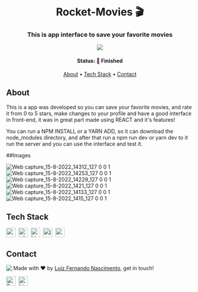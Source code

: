 <h1 align="center">
	Rocket-Movies 🎬 
</h1>

<h3 align="center">
	This is app interface to save your favorite movies
</h3>

<p align="center">
	<img src="https://img.shields.io/badge/PRs-welcome-brightgreen.svg?style=flat-square"/>
</p>

<h4 align="center">
	Status: 🚀 Finished
</h4>

<p align="center">
	<a href="#about">About</a> •
	<a href="#tech-stack">Tech Stack</a> •
	<a href="#contact">Contact</a> 
</p>

## About
This is a app was developed so you can save your favorite movies, and rate it from 0 to 5 stars, make changes to your profile and have a good interface in front-end, it was in great part made using REACT and it's features!


You can run a NPM INSTALL or a YARN ADD, so it can download the node_modules directory, and after that run a npm run dev or yarn dev to it run the server and you can use the interface and test it.


##Images

![Web capture_15-8-2022_14312_127 0 0 1](https://user-images.githubusercontent.com/99773088/184578378-059f5e9e-3420-4439-bdb7-884bbd9a4df0.jpeg)
![Web capture_15-8-2022_14253_127 0 0 1](https://user-images.githubusercontent.com/99773088/184578380-5684988c-e373-4d68-a232-8b6731d35158.jpeg)
![Web capture_15-8-2022_14229_127 0 0 1](https://user-images.githubusercontent.com/99773088/184578381-cd9d5be5-cb26-470a-ab08-48baf9f63371.jpeg)
![Web capture_15-8-2022_1421_127 0 0 1](https://user-images.githubusercontent.com/99773088/184578383-53d6615a-76f2-4948-ab3a-845e3e942a2e.jpeg)
![Web capture_15-8-2022_14133_127 0 0 1](https://user-images.githubusercontent.com/99773088/184578387-a7890d26-31cd-4fd6-bc15-9103e47a20ac.jpeg)
![Web capture_15-8-2022_1415_127 0 0 1](https://user-images.githubusercontent.com/99773088/184578390-32a5c8aa-e4a3-4422-8ddb-aa61b174ca00.jpeg)


## Tech Stack
<img src="https://img.shields.io/badge/Css3-05122A?style=flat&logo=css3" alt="css3 Badge" height="25">&nbsp;
<img src="https://img.shields.io/badge/Git-05122A?style=flat&logo=git" alt="git Badge" height="25">&nbsp;
<img src="https://img.shields.io/badge/Html5-05122A?style=flat&logo=html5" alt="html5 Badge" height="25">&nbsp;
<img src="https://img.shields.io/badge/Javascript-05122A?style=flat&logo=javascript" alt="javascript Badge" height="25">&nbsp;
<img src="https://img.shields.io/badge/React-05122A?style=flat&logo=react" alt="react Badge" height="25">&nbsp;

## Contact
<img align="left" src="https://avatars.githubusercontent.com/Luizfpsvn?size=100">

Made with ❤️ by [Luiz Fernando Nascimento](https://github.com/Luizfpsvn), get in touch!

<a href="mailto:luizfernando.cg@hotmail.com" target="_blank"><img src="https://img.shields.io/badge/Email-D14836?style=flat&logo=gmail&logoColor=white" alt="Email Badge" height="25"></a>&nbsp;
<a href="https://www.linkedin.com/in/luiz-f-nascimento" target="_blank"><img src="https://img.shields.io/badge/Linkedin-0077B5?style=flat&logo=linkedin&logoColor=white" alt="LinkedIn Badge" height="25"></a>&nbsp;

<br clear="left"/>
